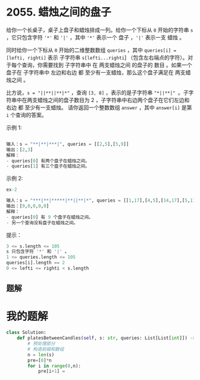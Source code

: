 # 2055. 蜡烛之间的盘子
给你一个长桌子，桌子上盘子和蜡烛排成一列。给你一个下标从 `0` 开始的字符串 `s` ，它只包含字符 `'*'` 和 `'|'` ，其中 `'*'` 表示一个 盘子 ，`'|'` 表示一支 蜡烛 。

同时给你一个下标从 `0` 开始的二维整数数组 `queries` ，其中 `queries[i] = [lefti, righti]` 表示 子字符串 `s[lefti...righti`] （包含左右端点的字符）。对于每个查询，你需要找到 子字符串中 在 两支蜡烛之间 的盘子的 数目 。如果一个盘子在 子字符串中 左边和右边 都 至少有一支蜡烛，那么这个盘子满足在 两支蜡烛之间 。

比方说，`s = "||**||**|*"` ，查询 `[3, 8]` ，表示的是子字符串 `"*||**|" `。子字符串中在两支蜡烛之间的盘子数目为 2 ，子字符串中右边两个盘子在它们左边和右边 都 至少有一支蜡烛。
请你返回一个整数数组 `answer` ，其中 `answer[i]` 是第 `i` 个查询的答案。

 

示例 1:

```python

输入：s = "**|**|***|", queries = [[2,5],[5,9]]
输出：[2,3]
解释：
- queries[0] 有两个盘子在蜡烛之间。
- queries[1] 有三个盘子在蜡烛之间。
```
示例 2:
```python
ex-2

输入：s = "***|**|*****|**||**|*", queries = [[1,17],[4,5],[14,17],[5,11],[15,16]]
输出：[9,0,0,0,0]
解释：
- queries[0] 有 9 个盘子在蜡烛之间。
- 另一个查询没有盘子在蜡烛之间。
```

提示：

```python
3 <= s.length <= 105
s 只包含字符 '*' 和 '|' 。
1 <= queries.length <= 105
queries[i].length == 2
0 <= lefti <= righti < s.length
```
## 题解
# 我的题解
```python
class Solution:
    def platesBetweenCandles(self, s: str, queries: List[List[int]]) -> List[int]:
        # 预处理部分
        # 构造前缀和数组
        n = len(s)
        pre=[0]*n
        for i in range(0,n):
            pre[i+1] = 
```
